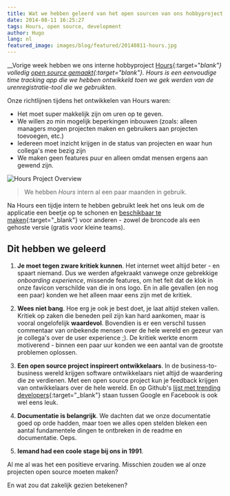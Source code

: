 ```yaml
---
title: Wat we hebben geleerd van het open sourcen van ons hobbyproject
date: 2014-08-11 16:25:27
tags: Hours, open source, development
author: Hugo
lang: nl
featured_image: images/blog/featured/20140811-hours.jpg
---
```


__Vorige week hebben we ons interne hobbyproject [Hours](https://github.com/DefactoSoftware/Hours){:target="_blank"} volledig [open source gemaakt](https://news.ycombinator.com/item?id=8151777){:target="_blank"}. Hours is een eenvoudige time tracking app die we hebben ontwikkeld toen we gek werden van de urenregistratie-tool die we gebruikten.__

Onze richtlijnen tijdens het ontwikkelen van Hours waren:

* Het moet super makkelijk zijn om uren op te geven.
* We willen zo min mogelijk beperkingen inbouwen (zoals: alleen managers mogen projecten maken en gebruikers aan projecten toevoegen, etc.)
* Iedereen moet inzicht krijgen in de status van projecten en waar hun collega's mee bezig zijn
* We maken geen features puur en alleen omdat mensen ergens aan gewend zijn.

![Hours Project Overview](/images/blog/hours-project-overview.png)

> We hebben _Hours_ intern al een paar maanden in gebruik.

Na Hours een tijdje intern te hebben gebruikt leek het ons leuk om de applicatie een beetje op te schonen en [beschikbaar te maken](https://happyhours.io){:target="_blank"} voor anderen - zowel de broncode als een gehoste versie (gratis voor kleine teams).

## Dit hebben we geleerd

1. __Je moet tegen zware kritiek kunnen__. Het internet weet altijd beter - en spaart niemand. Dus we werden afgekraakt vanwege onze gebrekkige _onboarding experience_, missende features, om het feit dat de klok in onze favicon verschilde van die in ons logo. En in alle gevallen (en nog een paar) konden we het alleen maar eens zijn met de kritiek.

2. __Wees niet bang__. Hoe erg je ook je best doet, je laat altijd steken vallen. Kritiek op zaken die beneden peil zijn kan hard aankomen, maar is vooral ongelofelijk __waardevol__. Bovendien is er een verschil tussen commentaar van onbekende mensen over de hele wereld en gezeur van je collega's over de user experience ;). De kritiek werkte enorm motiverend - binnen een paar uur konden we een aantal van de grootste problemen oplossen.

3. __Een open source project inspireert ontwikkelaars__. In de business-to-business wereld krijgen software ontwikkelaars niet altijd de waardering die ze verdienen. Met een open source project kun je feedback krijgen van ontwikkelaars over de hele wereld. En op Github's [lijst met trending developers](https://github.com/trending){:target="_blank"} staan tussen Google en Facebook is ook wel eens leuk.

4. __Documentatie is belangrijk__. We dachten dat we onze documentatie goed op orde hadden, maar toen we alles open stelden bleken een aantal fundamentele dingen te ontbreken in de readme en documentatie. Oeps.

5. __Iemand had een coole stage bij ons in 1991__.

Al me al was het een positieve ervaring. Misschien zouden we al onze projecten open source moeten maken?

En wat zou dat zakelijk gezien betekenen?
